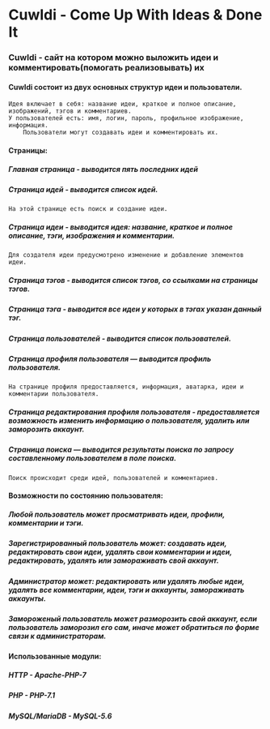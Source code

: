 # CuwIdi - Come Up With Ideas & Done It 
### CuwIdi - сайт на котором можно выложить идеи и комментировать(помогать реализовывать) их 
#### CuwIdi состоит из двух основных структур идеи и пользователи. 
    Идея включает в себя: название идеи, краткое и полное описание, изображений, тэгов и комментариев.
    У пользователей есть: имя, логин, пароль, профильное изображение, информация.
        Пользователи могут создавать идеи и комментировать их. 
#### Страницы: 
##### Главная страница - выводится пять последних идей 
##### Страница идей - выводится список идей.
    На этой странице есть поиск и создание идеи. 
##### Страница идеи - выводится идея: название, краткое и полное описание, тэги, изображения и комментарии. 
    Для создателя идеи предусмотрено изменение и добавление элементов идеи. 
##### Страница тэгов - выводится список тэгов, со ссылками на страницы тэгов.
##### Страница тэга - выводится все идеи у которых в тэгах указан данный тэг.
##### Страница пользователей - выводится список пользователей.
##### Страница профиля пользователя — выводится профиль пользователя.
    На странице профиля предоставляется, информация, аватарка, идеи и комментарии пользователя.
##### Страница редактирования профиля пользователя - предоставляется возможность изменить информацию о пользователя, удалить или заморозить аккаунт.
##### Страница поиска — выводится результаты поиска по запросу составленному пользователем в поле поиска.
    Поиск происходит среди идей, пользователей и комментариев.
#### Возможности по состоянию пользователя:
##### Любой пользователь может просматривать идеи, профили, комментарии и тэги.
##### Зарегистрированный пользователь может: создавать идеи, редактировать свои идеи, удалять свои комментарии и идеи, редактировать, удалять или замораживать свой аккаунт.
##### Администратор может: редактировать или удалять любые идеи, удалять все комментарии, идеи, тэги и аккаунты, замораживать аккаунты.
##### Замороженый пользователь может разморозить свой аккаунт, если пользователь заморозил его сам, иначе может обратиться по форме связи к администраторам.
#### Использованные модули:
##### HTTP - Apache-PHP-7
##### PHP - PHP-7.1
##### MySQL/MariaDB - MySQL-5.6
